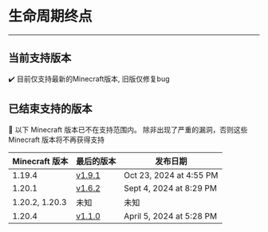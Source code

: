 # 生命周期终点

---

## 当前支持版本

✔️ 目前仅支持最新的Minecraft版本, 旧版仅修复bug

## 已结束支持的版本

👻 以下 Minecraft 版本已不在支持范围内。
除非出现了严重的漏洞，否则这些 Minecraft 版本将不再获得支持

| Minecraft 版本   | 最后的版本                                                                            | 发布日期                     |
|----------------|----------------------------------------------------------------------------------|--------------------------|
| 1.19.4         | [v1.9.1](https://modrinth.com/mod/crystalcarpetaddition/version/v1.9.1-mc1.19.4) | Oct 23, 2024 at 4:55 PM  |
| 1.20.1         | [v1.6.2](https://modrinth.com/mod/crystalcarpetaddition/version/mc1.20.1-v1.6.2) | Sept 4, 2024 at 8:29 PM  |
| 1.20.2, 1.20.3 | 未知                                                                               | 未知                       |
| 1.20.4         | [v1.1.0](https://modrinth.com/mod/crystalcarpetaddition/version/mc1.20.4-v1.1.0) | April 5, 2024 at 5:28 PM |

